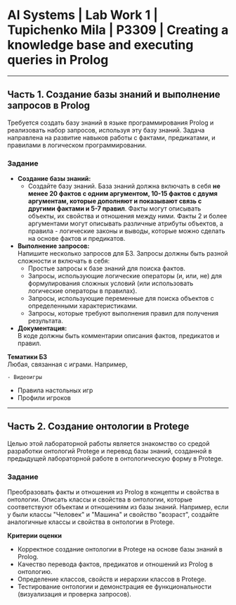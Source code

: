 # AI Systems | Lab Work 1 | Tupichenko Mila | P3309 | Creating a knowledge base and executing queries in Prolog

---

## Часть 1. Создание базы знаний и выполнение запросов в Prolog

Требуется создать базу знаний в языке программирования Prolog и реализовать набор запросов, используя эту базу знаний.
Задача направлена на развитие навыков работы с фактами, предикатами, и правилами в логическом программировании.

### Задание

- **Создание базы знаний:**
    - Создайте базу знаний. База знаний должна включать в себя **не менее 20 фактов с одним аргументом, 10-15 фактов с
      двумя аргументам, которые дополняют и показывают связь с другими фактами и 5-7 правил**. Факты могут описывать
      объекты, их свойства и отношения между ними. Факты 2 и более аргументами могут описывать различные атрибуты
      объектов, а правила - логические законы и выводы, которые можно сделать на основе фактов и предикатов.
- **Выполнение запросов:**\
  Напишите несколько запросов для БЗ. Запросы должны быть разной сложности и включать в себя:
    - Простые запросы к базе знаний для поиска фактов.
    - Запросы, использующие логические операторы (и, или, не) для формулирования сложных условий (или использовать
      логические операторы в правилах).
    - Запросы, использующие переменные для поиска объектов с определенными характеристиками.
    - Запросы, которые требуют выполнения правил для получения результата.
- **Документация:**\
  В коде должны быть комментарии описания фактов, предикатов и правил.

**Тематики БЗ**\
Любая, связанная с играми. Например,

    - Видеоигры
- Правила настольных игр
- Профили игроков

---

## Часть 2. Создание онтологии в Protege

Целью этой лабораторной работы является знакомство со средой разработки онтологий Protege и перевод базы знаний,
созданной в предыдущей лабораторной работе в онтологическую форму в Protege.

### Задание

Преобразовать факты и отношения из Prolog в концепты и свойства в онтологии. Описать классы и свойства в онтологии,
которые соответствуют объектам и отношениям из базы знаний. Например, если у были классы "Человек" и "Машина" и
свойство "возраст", создайте аналогичные классы и свойства в онтологии в Protege.

**Критерии оценки**

- Корректное создание онтологии в Protege на основе базы знаний в Prolog.
- Качество перевода фактов, предикатов и отношений из Prolog в онтологию.
- Определение классов, свойств и иерархии классов в Protege.
- Тестирование онтологии и демонстрация ее функциональности (визуализация и проверка запросов).

